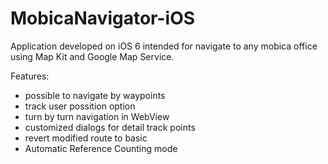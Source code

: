MobicaNavigator-iOS
===================
Application developed on iOS 6 intended for navigate to any mobica office using Map Kit and Google Map Service.


Features:
- possible to navigate by waypoints
- track user possition option
- turn by turn navigation in WebView
- customized dialogs for detail track points
- revert modified route to basic
- Automatic Reference Counting mode
